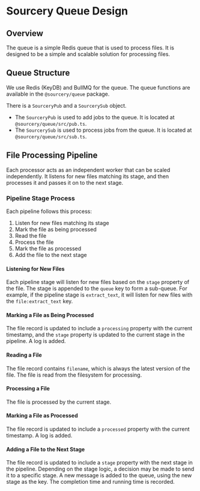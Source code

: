 # Sourcery Queue Design

## Overview

The queue is a simple Redis queue that is used to process files. It is designed to be a simple and scalable solution for processing files.

## Queue Structure

We use Redis (KeyDB) and BullMQ for the queue. The queue functions are available in the `@sourcery/queue` package.

There is a `SourceryPub` and a `SourcerySub` object. 
- The `SourceryPub` is used to add jobs to the queue. It is located at `@sourcery/queue/src/pub.ts`.
- The `SourcerySub` is used to process jobs from the queue. It is located at `@sourcery/queue/src/sub.ts`.

## File Processing Pipeline

Each processor acts as an independent worker that can be scaled independently. It listens for new files matching its stage, and then processes it and passes it on to the next stage.

### Pipeline Stage Process

Each pipeline follows this process:

1. Listen for new files matching its stage
2. Mark the file as being processed
3. Read the file
4. Process the file
5. Mark the file as processed
6. Add the file to the next stage

#### Listening for New Files

Each pipeline stage will listen for new files based on the `stage` property of the file. The stage is appended to the `queue` key to form a sub-queue. For example, if the pipeline stage is `extract_text`, it will listen for new files with the `file:extract_text` key.

#### Marking a File as Being Processed

The file record is updated to include a `processing` property with the current timestamp, and the `stage` property is updated to the current stage in the pipeline. A log is added.

#### Reading a File

The file record contains `filename`, which is always the latest version of the file. The file is read from the filesystem for processing.

#### Processing a File

The file is processed by the current stage.

#### Marking a File as Processed

The file record is updated to include a `processed` property with the current timestamp. A log is added.

#### Adding a File to the Next Stage

The file record is updated to include a `stage` property with the next stage in the pipeline. Depending on the stage logic, a decision may be made to send it to a specific stage. A new message is added to the queue, using the new stage as the key. The completion time and running time is recorded.